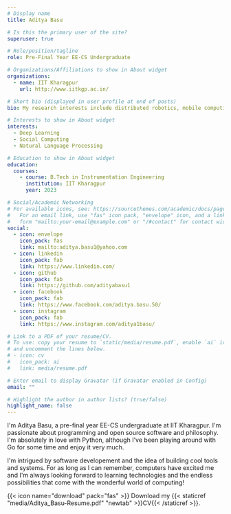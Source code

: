 ```yaml
---
# Display name
title: Aditya Basu

# Is this the primary user of the site?
superuser: true

# Role/position/tagline
role: Pre-Final Year EE-CS Undergraduate

# Organizations/Affiliations to show in About widget
organizations:
  - name: IIT Kharagpur
    url: http://www.iitkgp.ac.in/

# Short bio (displayed in user profile at end of posts)
bio: My research interests include distributed robotics, mobile computing and programmable matter.

# Interests to show in About widget
interests:
  - Deep Learning
  - Social Computing
  - Natural Language Processing

# Education to show in About widget
education:
  courses:
    - course: B.Tech in Instrumentation Engineering
      institution: IIT Kharagpur
      year: 2023

# Social/Academic Networking
# For available icons, see: https://sourcethemes.com/academic/docs/page-builder/#icons
#   For an email link, use "fas" icon pack, "envelope" icon, and a link in the
#   form "mailto:your-email@example.com" or "/#contact" for contact widget.
social:
  - icon: envelope
    icon_pack: fas
    link: mailto:aditya.basu1@yahoo.com
  - icon: linkedin
    icon_pack: fab
    link: https://www.linkedin.com/
  - icon: github
    icon_pack: fab
    link: https://github.com/adityabasu1
  - icon: facebook
    icon_pack: fab
    link: https://www.facebook.com/aditya.basu.50/
  - icon: instagram
    icon_pack: fab
    link: https://www.instagram.com/aditya1basu/

# Link to a PDF of your resume/CV.
# To use: copy your resume to `static/media/resume.pdf`, enable `ai` icons in `params.toml`,
# and uncomment the lines below.
# - icon: cv
#   icon_pack: ai
#   link: media/resume.pdf

# Enter email to display Gravatar (if Gravatar enabled in Config)
email: ""

# Highlight the author in author lists? (true/false)
highlight_name: false
---
```


I'm Aditya Basu, a pre-final year EE-CS undergraduate at IIT Kharagpur. I'm passionate about programming and open source software and philosophy. I'm absolutely in love with Python, although I've been playing around with Go for some time and enjoy it very much.

I'm intrigued by software developement and the idea of building cool tools and systems. For as long as I can remember, computers have excited me and I'm always looking forward to learning technologies and the endless possibilities that come with the wonderful world of computing!

{{< icon name="download" pack="fas" >}} Download my {{< staticref "media/Aditya_Basu-Resume.pdf" "newtab" >}}CV{{< /staticref >}}.
